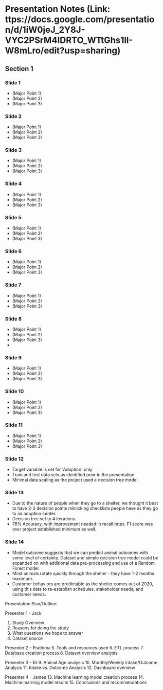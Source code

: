 # Presentation Notes (Link: ttps://docs.google.com/presentation/d/1iW0jeJ_2Y8J-VYC2PSrM4IDRTO_WTtGhs1lI-W8mLro/edit?usp=sharing)

## Section 1

### Slide 1
* (Major Point 1)
* (Major Point 2)
* (Major Point 3)

### Slide 2
* (Major Point 1)
* (Major Point 2)
* (Major Point 3)

### Slide 3
* (Major Point 1)
* (Major Point 2)
* (Major Point 3)

### Slide 4
* (Major Point 1)
* (Major Point 2)
* (Major Point 3)

### Slide 5
* (Major Point 1)
* (Major Point 2)
* (Major Point 3)

### Slide 6
* (Major Point 1)
* (Major Point 2)
* (Major Point 3)

### Slide 7
* (Major Point 1)
* (Major Point 2)
* (Major Point 3)

### Slide 8
* (Major Point 1)
* (Major Point 2)
* (Major Point 3)
* 
### Slide 9
* (Major Point 1)
* (Major Point 2)
* (Major Point 3)

### Slide 10
* (Major Point 1)
* (Major Point 2)
* (Major Point 3)

### Slide 11
* (Major Point 1)
* (Major Point 2)
* (Major Point 3)

### Slide 12
* Target variable is set for 'Adoption' only
* Train and test data sets as identified prior in the presentation
* Minimal data scaling as the project used a decision tree model

### Slide 13
* Due to the nature of people when they go to a shelter, we thought it best to have 2-3 decision points mimicking checklists people have as they go to an adoption center.
* Decision tree set to 4 iterations.
* 78% Accuracy, with improvement needed in recall rates. F1 score was over project established minimum as well.

### Slide 14
* Model outcome suggests that we can predict animal outcomes with some level of certainty. Dataset and simple decision tree model could be expanded on with additional data pre-processing and use of a Random Forest model.
* Most animals rotate quickly through the shelter - they have 1-2 months maximum.
* Customer behaviors are predictable as the shelter comes out of 2020, using this data to re-establish schedules, stakeholder needs, and customer needs.

Presentation Plan/Outline:

Presenter 1 - Jack
1. Study Overview
2. Reasons for doing the study
3. What questions we hope to answer
4. Dataset source

Presenter 2 - Prathima
5. Tools and resources used
6. ETL process
7. Database creation process
8. Dataset overview analysis

Presenter 3 - Eli
9. Animal Age analysis
10. Monthly/Weekly Intake/Outcome Analysis
11. Intake vs. Outcome Analysis
12. Dashboard overview

Presenter 4 - James
13. Machine learning model creation process
14. Machine learning model results
15. Conclusions and recommendations
